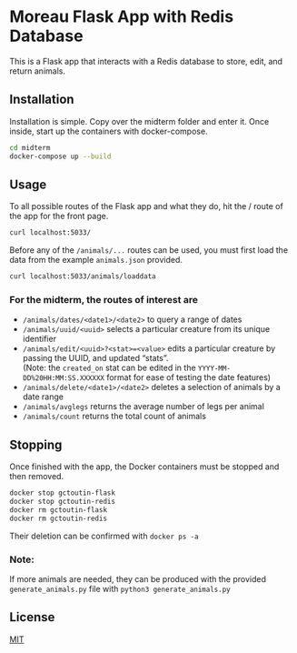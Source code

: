 # Moreau Flask App with Redis Database

This is a Flask app that interacts with a Redis database to store, edit, and return animals.

## Installation

Installation is simple. Copy over the midterm folder and enter it. Once inside, start up the containers with docker-compose.

```bash
cd midterm
docker-compose up --build
```

## Usage

To all possible routes of the Flask app and what they do, hit the / route of the app for the front page.
```bash
curl localhost:5033/
```

Before any of the ```/animals/...``` routes can be used, you must first load the data from the example ```animals.json``` provided.
```bash
curl localhost:5033/animals/loaddata
```

### For the midterm, the routes of interest are
- ```/animals/dates/<date1>/<date2>``` to query a range of dates
- ```/animals/uuid/<uuid>``` selects a particular creature from its unique identifier
- ```/animals/edit/<uuid>?<stat>=<value>``` edits a particular creature by passing the UUID, and updated “stats”.  
(Note: the ```created_on``` stat can be edited in the ```YYYY-MM-DD%20HH:MM:SS.XXXXXX``` format for ease of testing the date features)
- ```/animals/delete/<date1>/<date2>``` deletes a selection of animals by a date range
- ```/animals/avglegs``` returns the average number of legs per animal
- ```/animals/count``` returns the total count of animals

## Stopping
Once finished with the app, the Docker containers must be stopped and then removed.
```bash
docker stop gctoutin-flask
docker stop gctoutin-redis
docker rm gctoutin-flask
docker rm gctoutin-redis
```
Their deletion can be confirmed with ```docker ps -a```

### Note:
If more animals are needed, they can be produced with the provided ```generate_animals.py``` file with ```python3 generate_animals.py```

## License
[MIT](https://choosealicense.com/licenses/mit/)
